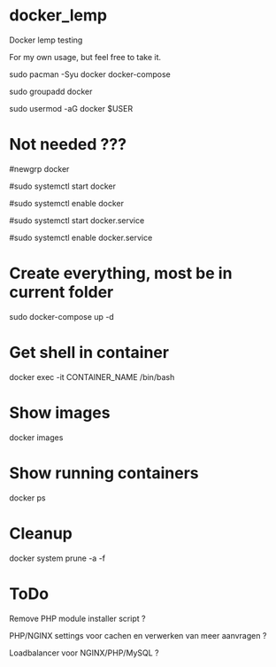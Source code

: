 # docker_lemp
Docker lemp testing

For my own usage, but feel free to take it.

sudo pacman -Syu docker docker-compose

sudo groupadd docker

sudo usermod -aG docker $USER


# Not needed ???
#newgrp docker

#sudo systemctl start docker

#sudo systemctl enable docker

#sudo systemctl start docker.service

#sudo systemctl enable docker.service

# Create everything, most be in current folder
sudo docker-compose up -d



# Get shell in container
docker exec -it CONTAINER_NAME /bin/bash

# Show images
docker images

# Show running containers
docker ps

# Cleanup
docker system prune -a -f


# ToDo
Remove PHP module installer script ?

PHP/NGINX settings voor cachen en verwerken van meer aanvragen ?

Loadbalancer voor NGINX/PHP/MySQL ?

